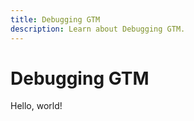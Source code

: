 ```yaml
---
title: Debugging GTM
description: Learn about Debugging GTM.
---
```


# Debugging GTM

Hello, world!
